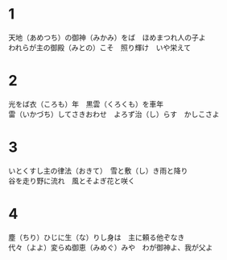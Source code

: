 # 1  
天地（あめつち）の御神（みかみ）をば　ほめまつれ人の子よ  
われらが主の御殿（みとの）こそ　照り輝け　いや栄えて  

# 2  
光をば衣（ころも）年　黒雲（くろくも）を車年  
雷（いかづち）してさきおわせ　よろず治（し）らす　かしこさよ  

# 3  
いとくすし主の律法（おきて）　雪と敷（し）き雨と降り  
谷を走り野に流れ　風とそよぎ花と咲く  

# 4  
塵（ちり）ひじに生（な）りし身は　主に頼る他ぞなき  
代々（よよ）変らぬ御恵（みめぐ）みや　わが御神よ、我が父よ  
